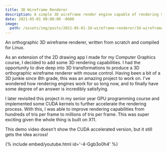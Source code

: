 ```yaml
---
title: 3D Wireframe Renderer
description: A simple 3D wireframe render engine capable of rendering STL models.
date: 2021-05-01 00:00:00 -0600
image:
  path: /assets/img/posts/2021-05-01-3d-wireframe-renderer/3d-wireframe-renderer.jpg
---
```


An orthographic 3D wireframe renderer, written from scratch and compiled for Linux.

As an extension of the 2D drawing app I made for my Computer Graphics course, I decided to add some 3D rendering capabilities. I had the opportunity to dive deep into 3D transformations to produce a 3D orthographic wireframe renderer with mouse control. Having been a bit of a 3D junkie since 8th grade, this was an amazing project to work on. I've wondered how rendering engines work for so long now, and to finally have some degree of an answer is incredibly satisfying. 

I later revisited this project in my senior year GPU programming course and implemented some CUDA kernels to further accelerate the rendering process. With this, I was able to improve rendering capabilities from hundreds of tris per frame to millions of tris per frame. This was super exciting given the whole thing is built on X11. 

This demo video doesn't show the CUDA accelerated version, but it still gets the idea across!

{% include embed/youtube.html id='-4-Ggb3o0h4' %}